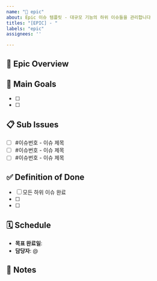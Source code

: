 ```yaml
---
name: "🎯 epic"
about: Epic 이슈 템플릿 - 대규모 기능의 하위 이슈들을 관리합니다
titles: "[EPIC] - "
labels: "epic"
assignees: ''

---
```


## 📌 Epic Overview
<!-- Epic의 목표를 간단히 설명해주세요 -->


## 🎯 Main Goals
<!-- 핵심 목표 2-3개 -->
- [ ] 
- [ ] 

## 📋 Sub Issues
<!-- 이 Epic에 포함될 하위 이슈들 (생성 후 링크로 연결) -->
- [ ] #이슈번호 - 이슈 제목
- [ ] #이슈번호 - 이슈 제목
- [ ] #이슈번호 - 이슈 제목

## ✅ Definition of Done
<!-- Epic 완료 기준 -->
- [ ] 모든 하위 이슈 완료
- [ ] 
- [ ] 

## 🗓️ Schedule
- **목표 완료일**: 
- **담당자**: @

## 📝 Notes
<!-- 추가 정보 -->
